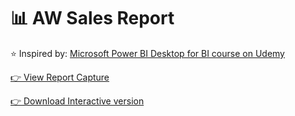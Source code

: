 # 📊 AW Sales Report 
⭐ Inspired by: [Microsoft Power BI Desktop for BI course on Udemy](https://www.udemy.com/course/microsoft-power-bi-up-running-with-power-bi-desktop/)

[👉 View Report Capture](AW_Sales_Report.pdf)

[👉 Download Interactive version](AW_Report.pbix)
